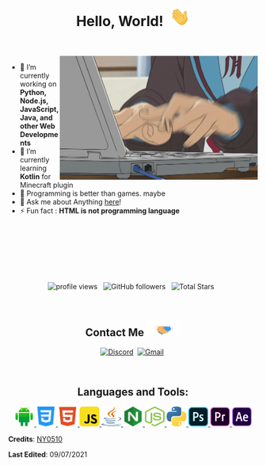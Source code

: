 <h1 align="center">
  Hello, World!&nbsp;
  <img src="Hi.gif" width="40px" />
</h1>

<br/>
<br/>
<img align="right" height="250" width="400" alt="GIF" src="Programming.gif">

- 🔭 I’m currently working on **Python, Node.js, JavaScript, Java, and other Web Developments**
- 🌱 I’m currently learning **Kotlin** for Minecraft plugin
- 🤔 Programming is better than games. maybe
- 💬 Ask me about Anything [here](https://github.com/namnyang/namnyang/issues/1)!
- ⚡ Fun fact : **HTML is not programming language**

<br/>
<br/>
<br/>
<br/>
<br/>
<br/>

<p align="center">
<!--   <img src="https://gpvc.arturio.dev/ny0510" alt="profile views"> &nbsp; -->
  <img src="https://komarev.com/ghpvc/?username=ny0510&label=Profile%20views&color=4BC51D&style=flat" alt="profile views" /> &nbsp;
  <img alt="GitHub followers" src="https://img.shields.io/github/followers/ny0510?label=Followers&style=social"> &nbsp;
  <img src="https://img.shields.io/github/stars/ny0510?label=Stars" alt="Total Stars"> &nbsp;
</p>

<br/>

<div align="center">
  <h2>
    Contact Me 
    <img src="Handshake.gif" height="32px" style="max-width:100%;">
  </h2>

  <a target="_blank" href="https://discord.com/users/690148325604720660"><img src="https://img.shields.io/badge/Discord-7289DA?style=for-the-badge&logoColor=white&logo=Discord" alt="Discord"/></a>&nbsp;
  <a href="mailto:namnyang0510@gmail.com"><img src="https://img.shields.io/badge/Gmail-EA4335?style=for-the-badge&logoColor=white&logo=Gmail" alt="Gmail"/></a>&nbsp;
</div>

<br/>

<h2 align="center">Languages and Tools:</h2>
<p align="center">
  <a href="https://developer.android.com" target="_blank"> <img src="icons/android.svg" alt="android" width="40" height="40"/> </a>
  <a href="https://www.w3schools.com/css/" target="_blank"> <img src="icons/css.svg" alt="css3" width="40" height="40"/> </a>
  <a href="https://www.w3.org/html/" target="_blank"> <img src="icons/html-5.svg" alt="html5" width="40" height="40"/> </a>
  <a href="https://developer.mozilla.org/en-US/docs/Web/JavaScript" target="_blank"> <img src="icons/javascript.svg" alt="javascript" width="40" height="40"/> </a>
  <a href="https://www.java.com" target="_blank"> <img src="icons/java.svg" alt="java" width="40" height="40"/> </a>
  <a href="https://www.nginx.com/" target="_blank"> <img src="icons/nginx.svg" alt="nginx" width="40" height="40"/> </a>
  <a href="https://nodejs.org" target="_blank"> <img src="icons/nodejs.svg" alt="nodejs" width="40" height="40"/> </a>
  <a href="https://www.python.org" target="_blank"> <img src="icons/python.svg" alt="python" width="40" height="40"/> </a>
  <a href="https://www.photoshop.com/" target="_blank"> <img src="icons/adobe-photoshop.svg" alt="photoshop" width="40" height="40"/> </a>
  <a href="https://www.adobe.com/products/premiere" target="_blank"> <img src="icons/adobe-premiere-pro.svg" alt="premiere" width="40" height="40"/> </a>
  <a href="https://www.adobe.com/products/aftereffect" target="_blank"> <img src="icons/adobe-after-effects.svg" alt="aftereffect" width="40" height="40"/> </a>
</p>


**Credits**: [NY0510](https://github.com/NY0510/)

**Last Edited**: 09/07/2021


